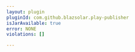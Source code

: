 ```yaml
---
layout: plugin
pluginId: com.github.blazsolar.play-publisher
isJarAvailable: true
error: NONE
violations: []

---
```

